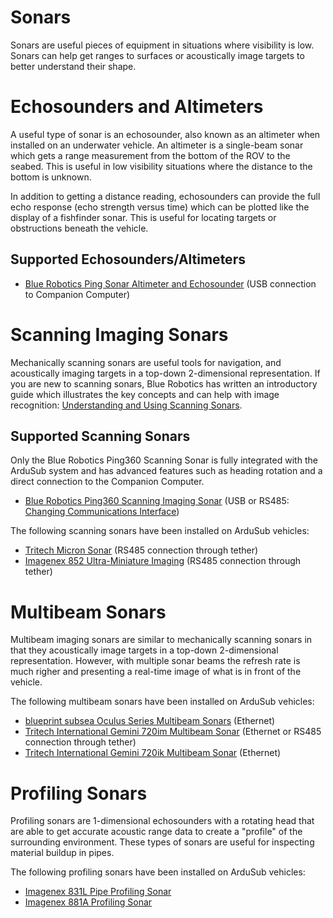 # Sonars

Sonars are useful pieces of equipment in situations where visibility is low. Sonars can help get ranges to surfaces or acoustically image targets to better understand their shape.

# Echosounders and Altimeters 

A useful type of sonar is an echosounder, also known as an altimeter when installed on an underwater vehicle. An altimeter is a single-beam sonar which gets a range measurement from the bottom of the ROV to the seabed. This is useful in low visibility situations where the distance to the bottom is unknown.

In addition to getting a distance reading, echosounders can provide the full echo response (echo strength versus time) which can be plotted like the display of a fishfinder sonar. This is useful for locating targets or obstructions beneath the vehicle.

## Supported Echosounders/Altimeters

* [Blue Robotics Ping Sonar Altimeter and Echosounder](https://bluerobotics.com/store/sensors-sonars-cameras/sonar/ping-sonar-r2-rp/) (USB connection to Companion Computer)

# Scanning Imaging Sonars

Mechanically scanning sonars are useful tools for navigation, and acoustically imaging targets in a top-down 2-dimensional representation. If you are new to scanning sonars, Blue Robotics has written an introductory guide which illustrates the key concepts and can help with image recognition: [Understanding and Using Scanning Sonars](https://bluerobotics.com/learn/understanding-and-using-scanning-sonars/).

## Supported Scanning Sonars

Only the Blue Robotics Ping360 Scanning Sonar is fully integrated with the ArduSub system and has advanced features such as heading rotation and a direct connection to the Companion Computer.

* [Blue Robotics Ping360 Scanning Imaging Sonar](https://bluerobotics.com/store/sensors-sonars-cameras/sonar/ping360-sonar-r1-rp/) (USB or RS485: [Changing Communications Interface](https://bluerobotics.com/learn/changing-communications-interface-on-the-ping360/))

The following scanning sonars have been installed on ArduSub vehicles:
* [Tritech Micron Sonar](https://www.tritech.co.uk/product/small-rov-mechanical-sector-scanning-sonar-tritech-micron) (RS485 connection through tether)
* [Imagenex 852 Ultra-Miniature Imaging](https://imagenex.com/products/852-ultra-miniature-imaging) (RS485 connection through tether)

# Multibeam Sonars

Multibeam imaging sonars are similar to mechanically scanning sonars in that they acoustically image targets in a top-down 2-dimensional representation. However, with multiple sonar beams the refresh rate is much righer and presenting a real-time image of what is in front of the vehicle.

The following multibeam sonars have been installed on ArduSub vehicles:
 * [blueprint subsea Oculus Series Multibeam Sonars](https://www.blueprintsubsea.com/oculus/) (Ethernet)
 * [Tritech International Gemini 720im Multibeam Sonar](https://www.tritech.co.uk/product/gemini-720im) (Ethernet or RS485 connection through tether)
 * [Tritech International Gemini 720ik Multibeam Sonar](https://www.tritech.co.uk/product/gemini-720ik) (Ethernet)
 
 
# Profiling Sonars

Profiling sonars are 1-dimensional echosounders with a rotating head that are able to get accurate acoustic range data to create a "profile" of the surrounding environment. These types of sonars are useful for inspecting material buildup in pipes.

The following profiling sonars have been installed on ArduSub vehicles:
* [Imagenex 831L Pipe Profiling Sonar](https://imagenex.com/products/831l-pipe-profiling)
* [Imagenex 881A Profiling Sonar](https://imagenex.com/products/881a-profiling)
